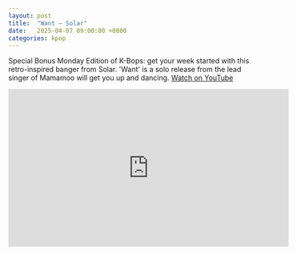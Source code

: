 ```yaml
---
layout: post
title:  "Want – Solar"
date:   2025-04-07 09:00:00 +0800
categories: kpop
---
```


Special Bonus Monday Edition of K-Bops: get your week started with this retro-inspired banger from Solar. 'Want' is a solo release from the lead singer of Mamamoo will get you up and dancing. <a href="https://www.youtube.com/watch?v=e-FVN-RQOGo">Watch on YouTube</a>

<iframe width="560" height="315" src="https://www.youtube.com/embed/e-FVN-RQOGo" title="YouTube video player" frameborder